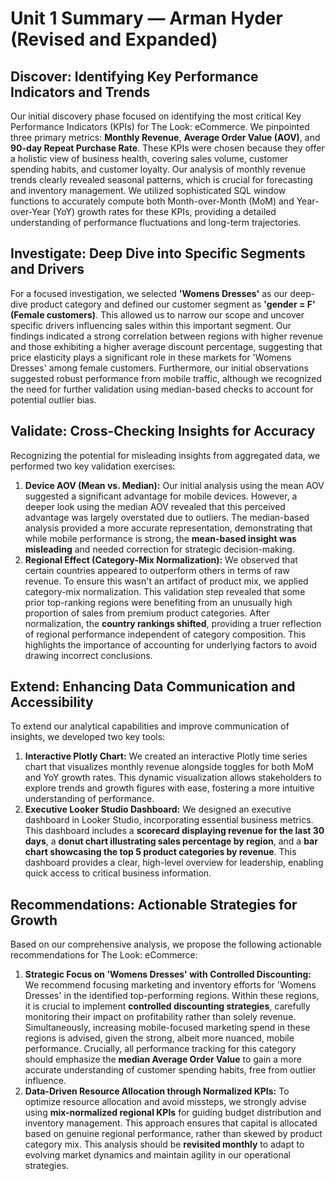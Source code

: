 # **Unit 1 Summary** — Arman Hyder (Revised and Expanded)

## Discover: Identifying Key Performance Indicators and Trends

Our initial discovery phase focused on identifying the most critical Key Performance Indicators (KPIs) for The Look: eCommerce. We pinpointed three primary metrics: **Monthly Revenue**, **Average Order Value (AOV)**, and **90-day Repeat Purchase Rate**. These KPIs were chosen because they offer a holistic view of business health, covering sales volume, customer spending habits, and customer loyalty. Our analysis of monthly revenue trends clearly revealed seasonal patterns, which is crucial for forecasting and inventory management. We utilized sophisticated SQL window functions to accurately compute both Month-over-Month (MoM) and Year-over-Year (YoY) growth rates for these KPIs, providing a detailed understanding of performance fluctuations and long-term trajectories.

## Investigate: Deep Dive into Specific Segments and Drivers

For a focused investigation, we selected **'Womens Dresses'** as our deep-dive product category and defined our customer segment as **'gender \= F' (Female customers)**. This allowed us to narrow our scope and uncover specific drivers influencing sales within this important segment. Our findings indicated a strong correlation between regions with higher revenue and those exhibiting a higher average discount percentage, suggesting that price elasticity plays a significant role in these markets for 'Womens Dresses' among female customers. Furthermore, our initial observations suggested robust performance from mobile traffic, although we recognized the need for further validation using median-based checks to account for potential outlier bias.

## Validate: Cross-Checking Insights for Accuracy

Recognizing the potential for misleading insights from aggregated data, we performed two key validation exercises:

1. **Device AOV (Mean vs. Median):** Our initial analysis using the mean AOV suggested a significant advantage for mobile devices. However, a deeper look using the median AOV revealed that this perceived advantage was largely overstated due to outliers. The median-based analysis provided a more accurate representation, demonstrating that while mobile performance is strong, the **mean-based insight was misleading** and needed correction for strategic decision-making.  
2. **Regional Effect (Category-Mix Normalization):** We observed that certain countries appeared to outperform others in terms of raw revenue. To ensure this wasn't an artifact of product mix, we applied category-mix normalization. This validation step revealed that some prior top-ranking regions were benefiting from an unusually high proportion of sales from premium product categories. After normalization, the **country rankings shifted**, providing a truer reflection of regional performance independent of category composition. This highlights the importance of accounting for underlying factors to avoid drawing incorrect conclusions.

## Extend: Enhancing Data Communication and Accessibility

To extend our analytical capabilities and improve communication of insights, we developed two key tools:

1. **Interactive Plotly Chart:** We created an interactive Plotly time series chart that visualizes monthly revenue alongside toggles for both MoM and YoY growth rates. This dynamic visualization allows stakeholders to explore trends and growth figures with ease, fostering a more intuitive understanding of performance.  
2. **Executive Looker Studio Dashboard:** We designed an executive dashboard in Looker Studio, incorporating essential business metrics. This dashboard includes a **scorecard displaying revenue for the last 30 days**, a **donut chart illustrating sales percentage by region**, and a **bar chart showcasing the top 5 product categories by revenue**. This dashboard provides a clear, high-level overview for leadership, enabling quick access to critical business information.

## Recommendations: Actionable Strategies for Growth

Based on our comprehensive analysis, we propose the following actionable recommendations for The Look: eCommerce:

1. **Strategic Focus on 'Womens Dresses' with Controlled Discounting:** We recommend focusing marketing and inventory efforts for 'Womens Dresses' in the identified top-performing regions. Within these regions, it is crucial to implement **controlled discounting strategies**, carefully monitoring their impact on profitability rather than solely revenue. Simultaneously, increasing mobile-focused marketing spend in these regions is advised, given the strong, albeit more nuanced, mobile performance. Crucially, all performance tracking for this category should emphasize the **median Average Order Value** to gain a more accurate understanding of customer spending habits, free from outlier influence.  
2. **Data-Driven Resource Allocation through Normalized KPIs:** To optimize resource allocation and avoid missteps, we strongly advise using **mix-normalized regional KPIs** for guiding budget distribution and inventory management. This approach ensures that capital is allocated based on genuine regional performance, rather than skewed by product category mix. This analysis should be **revisited monthly** to adapt to evolving market dynamics and maintain agility in our operational strategies.

